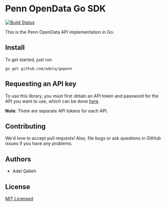 # Penn OpenData Go SDK

[![Build Status](https://travis-ci.org/adelq/gopenn.svg?branch=master)](https://travis-ci.org/adelq/gopenn)

This is the Penn OpenData API implementation in Go.

## Install

To get started, just run

```
go get github.com/adelq/gopenn
```

## Requesting an API key

To use this library, you must first obtain an API token and password for the API you want to use, which can be done [here](https://esb.isc-seo.upenn.edu/8091/documentation/#security).

**Note**: There are separate API tokens for each API.

## Contributing

We'd love to accept pull requests! Also, file bugs or ask questions in GitHub issues if you have any problems.

## Authors

* Adel Qalieh

## License

[MIT Licensed](LICENSE)
